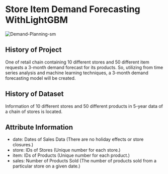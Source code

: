 # Store Item Demand Forecasting WithLightGBM

![Demand-Planning-sm](https://user-images.githubusercontent.com/13394756/128167106-6eb681f6-e870-4ab2-be38-0831ec906e24.jpg)


## History of Project
 One of retail chain containing 10 different stores and 50 different item requests a 3-month demand forecast for its products. So, utilizing from  time series analysis and machine learning techniques, a 3-month demand forecasting model will be created.

## History of Dataset
  Information of 10 different stores and 50 different products in 5-year data of a chain of stores is located.

## Attribute Information
- date: Dates of Sales Data (There are no holiday effects or store closures.)
- store: IDs of Stores (Unique number for each store.)
- item: IDs of Products (Unique number for each product.)
- sales: Number of Products Sold (The number of products sold from a particular store on a given date.)

